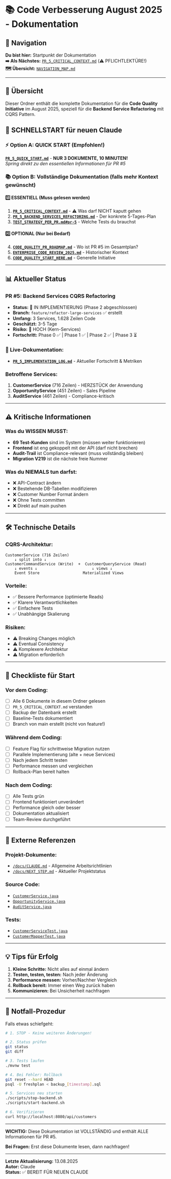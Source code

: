 # 📚 Code Verbesserung August 2025 - Dokumentation

## 📑 Navigation

**Du bist hier:** Startpunkt der Dokumentation  
**➡️ Als Nächstes:** [`PR_5_CRITICAL_CONTEXT.md`](/Users/joergstreeck/freshplan-sales-tool/docs/features/Code_Verbesserung_08_25/PR_5_CRITICAL_CONTEXT.md) (⚠️ PFLICHTLEKTÜRE!)  
**🗺️ Übersicht:** [`NAVIGATION_MAP.md`](/Users/joergstreeck/freshplan-sales-tool/docs/features/Code_Verbesserung_08_25/NAVIGATION_MAP.md)

---

## 🎯 Übersicht

Dieser Ordner enthält die komplette Dokumentation für die **Code Quality Initiative** im August 2025, speziell für die **Backend Service Refactoring** mit CQRS Pattern.

## 🚀 SCHNELLSTART für neuen Claude

### ⚡ Option A: QUICK START (Empfohlen!)
**[`PR_5_QUICK_START.md`](PR_5_QUICK_START.md)** - **NUR 3 DOKUMENTE, 10 MINUTEN!**  
*Spring direkt zu den essentiellen Informationen für PR #5*

### 📚 Option B: Vollständige Dokumentation (falls mehr Kontext gewünscht)

#### 1️⃣ **ESSENTIELL** (Muss gelesen werden)
1. **[`PR_5_CRITICAL_CONTEXT.md`](PR_5_CRITICAL_CONTEXT.md)** - ⚠️ Was darf NICHT kaputt gehen
2. **[`PR_5_BACKEND_SERVICES_REFACTORING.md`](PR_5_BACKEND_SERVICES_REFACTORING.md)** - Der konkrete 5-Tages-Plan
3. **[`TEST_STRATEGY_PER_PR.md#pr-5`](TEST_STRATEGY_PER_PR.md#pr-5-backend-service-refactoring-cqrs)** - Welche Tests du brauchst

#### 2️⃣ **OPTIONAL** (Nur bei Bedarf)
4. **[`CODE_QUALITY_PR_ROADMAP.md`](CODE_QUALITY_PR_ROADMAP.md)** - Wo ist PR #5 im Gesamtplan?
5. **[`ENTERPRISE_CODE_REVIEW_2025.md`](ENTERPRISE_CODE_REVIEW_2025.md)** - Historischer Kontext
6. **[`CODE_QUALITY_START_HERE.md`](CODE_QUALITY_START_HERE.md)** - Generelle Initiative

---

## 📊 Aktueller Status

### PR #5: Backend Services CQRS Refactoring
- **Status:** 🚧 IN IMPLEMENTIERUNG (Phase 2 abgeschlossen)
- **Branch:** `feature/refactor-large-services` ✅ erstellt
- **Umfang:** 3 Services, 1.628 Zeilen Code
- **Geschätzt:** 3-5 Tage
- **Risiko:** 🔴 HOCH (Kern-Services)
- **Fortschritt:** Phase 0 ✅ | Phase 1 ✅ | Phase 2 ✅ | Phase 3 ⏳

### 📝 Live-Dokumentation:
- **[`PR_5_IMPLEMENTATION_LOG.md`](PR_5_IMPLEMENTATION_LOG.md)** - Aktueller Fortschritt & Metriken

### Betroffene Services:
1. **CustomerService** (716 Zeilen) - HERZSTÜCK der Anwendung
2. **OpportunityService** (451 Zeilen) - Sales Pipeline
3. **AuditService** (461 Zeilen) - Compliance-kritisch

---

## ⚠️ Kritische Informationen

### Was du WISSEN MUSST:
- **69 Test-Kunden** sind im System (müssen weiter funktionieren)
- **Frontend** ist eng gekoppelt mit der API (darf nicht brechen)
- **Audit-Trail** ist Compliance-relevant (muss vollständig bleiben)
- **Migration V219** ist die nächste freie Nummer

### Was du NIEMALS tun darfst:
- ❌ API-Contract ändern
- ❌ Bestehende DB-Tabellen modifizieren
- ❌ Customer Number Format ändern
- ❌ Ohne Tests committen
- ❌ Direkt auf main pushen

---

## 🛠️ Technische Details

### CQRS-Architektur:
```
CustomerService (716 Zeilen)
    ↓ split into ↓
CustomerCommandService (Write)  +  CustomerQueryService (Read)
    ↓ events ↓                        ↓ views ↓
    Event Store                   Materialized Views
```

### Vorteile:
- ✅ Bessere Performance (optimierte Reads)
- ✅ Klarere Verantwortlichkeiten
- ✅ Einfachere Tests
- ✅ Unabhängige Skalierung

### Risiken:
- ⚠️ Breaking Changes möglich
- ⚠️ Eventual Consistency
- ⚠️ Komplexere Architektur
- ⚠️ Migration erforderlich

---

## 📝 Checkliste für Start

### Vor dem Coding:
- [ ] Alle 6 Dokumente in diesem Ordner gelesen
- [ ] `PR_5_CRITICAL_CONTEXT.md` verstanden
- [ ] Backup der Datenbank erstellt
- [ ] Baseline-Tests dokumentiert
- [ ] Branch von main erstellt (nicht von feature!)

### Während dem Coding:
- [ ] Feature Flag für schrittweise Migration nutzen
- [ ] Parallele Implementierung (alte + neue Services)
- [ ] Nach jedem Schritt testen
- [ ] Performance messen und vergleichen
- [ ] Rollback-Plan bereit halten

### Nach dem Coding:
- [ ] Alle Tests grün
- [ ] Frontend funktioniert unverändert
- [ ] Performance gleich oder besser
- [ ] Dokumentation aktualisiert
- [ ] Team-Review durchgeführt

---

## 🔗 Externe Referenzen

### Projekt-Dokumente:
- [`/docs/CLAUDE.md`](/Users/joergstreeck/freshplan-sales-tool/docs/CLAUDE.md) - Allgemeine Arbeitsrichtlinien
- [`/docs/NEXT_STEP.md`](/Users/joergstreeck/freshplan-sales-tool/docs/NEXT_STEP.md) - Aktueller Projektstatus

### Source Code:
- [`CustomerService.java`](/Users/joergstreeck/freshplan-sales-tool/backend/src/main/java/de/freshplan/domain/customer/service/CustomerService.java)
- [`OpportunityService.java`](/Users/joergstreeck/freshplan-sales-tool/backend/src/main/java/de/freshplan/domain/opportunity/service/OpportunityService.java)
- [`AuditService.java`](/Users/joergstreeck/freshplan-sales-tool/backend/src/main/java/de/freshplan/domain/audit/service/AuditService.java)

### Tests:
- [`CustomerServiceTest.java`](/Users/joergstreeck/freshplan-sales-tool/backend/src/test/java/de/freshplan/domain/customer/service/CustomerServiceTest.java)
- [`CustomerMapperTest.java`](/Users/joergstreeck/freshplan-sales-tool/backend/src/test/java/de/freshplan/domain/customer/service/mapper/CustomerMapperTest.java)

---

## 💡 Tips für Erfolg

1. **Kleine Schritte:** Nicht alles auf einmal ändern
2. **Testen, testen, testen:** Nach jeder Änderung
3. **Performance messen:** Vorher/Nachher Vergleich
4. **Rollback bereit:** Immer einen Weg zurück haben
5. **Kommunizieren:** Bei Unsicherheit nachfragen

---

## 🚨 Notfall-Prozedur

Falls etwas schiefgeht:

```bash
# 1. STOP - Keine weiteren Änderungen!

# 2. Status prüfen
git status
git diff

# 3. Tests laufen
./mvnw test

# 4. Bei Fehler: Rollback
git reset --hard HEAD
psql -U freshplan < backup_[timestamp].sql

# 5. Services neu starten
./scripts/stop-backend.sh
./scripts/start-backend.sh

# 6. Verifizieren
curl http://localhost:8080/api/customers
```

---

**WICHTIG:** Diese Dokumentation ist VOLLSTÄNDIG und enthält ALLE Informationen für PR #5.

**Bei Fragen:** Erst diese Dokumente lesen, dann nachfragen!

---

**Letzte Aktualisierung:** 13.08.2025  
**Autor:** Claude  
**Status:** ✅ BEREIT FÜR NEUEN CLAUDE